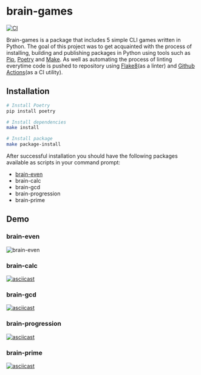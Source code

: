 # brain-games

[![CI](https://github.com/justpwned/python-project-lvl1/actions/workflows/ci.yml/badge.svg)](https://github.com/justpwned/python-project-lvl1/actions/workflows/ci.yml)

Brain-games is a package that includes 5 simple CLI games written in Python. The goal of this project was to get acquainted with the process of installing, building and publishing packages in Python using tools such as [Pip](https://pip.pypa.io/en/stable/), [Poetry](https://python-poetry.org/) and [Make](https://www.gnu.org/software/make/). As well as automating the process of linting everytime code is pushed to repository using [Flake8](https://flake8.pycqa.org/en/latest/)(as a linter) and [Github Actions](https://github.com/features/actions)(as a CI utility).

## Installation

```bash
# Install Poetry
pip install poetry

# Install dependencies
make install

# Install package
make package-install
```

After successful installation you should have the following packages available as scripts in your command prompt:

- [brain-even](#brain-even)
- brain-calc
- brain-gcd
- brain-progression
- brain-prime

## Demo

### brain-even
![brain-even](https://user-images.githubusercontent.com/22057086/138188271-16d02305-b913-4431-bfb3-0ad5088a5d74.gif)

### brain-calc

[![asciicast](https://asciinema.org/a/DvaF7asVXi0IrPxMgpR6auzoY.png)](https://asciinema.org/a/DvaF7asVXi0IrPxMgpR6auzoY)

### brain-gcd

[![asciicast](https://asciinema.org/a/VYPUb2vopzeaXByIoUFJLsh1X.png)](https://asciinema.org/a/VYPUb2vopzeaXByIoUFJLsh1X)

### brain-progression

[![asciicast](https://asciinema.org/a/utA9w9CEUNBfpO4D2ozZAHXCB.png)](https://asciinema.org/a/utA9w9CEUNBfpO4D2ozZAHXCB)

### brain-prime

[![asciicast](https://asciinema.org/a/gSH74Uxhfion698WnSRj22YNX.png)](https://asciinema.org/a/gSH74Uxhfion698WnSRj22YNX)
